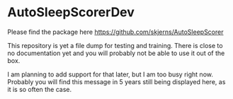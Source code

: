 # AutoSleepScorerDev
Please find the package here https://github.com/skjerns/AutoSleepScorer


This repository is yet a file dump for testing and training.
There is close to no documentation yet and you will probably not be able to use it out of the box.

I am planning to add support for that later, but I am too busy right now. Probably you will find this message in 5 years still being displayed here, as it is so often the case.
